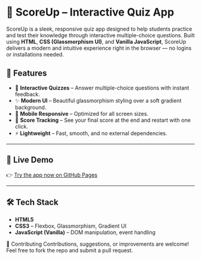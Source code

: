 # 🎯 ScoreUp – Interactive Quiz App

ScoreUp is a sleek, responsive quiz app designed to help students practice and test their knowledge through interactive multiple-choice questions. Built using **HTML**, **CSS (Glassmorphism UI)**, and **Vanilla JavaScript**, ScoreUp delivers a modern and intuitive experience right in the browser — no logins or installations needed.
## 🌟 Features

- 🧠 **Interactive Quizzes** – Answer multiple-choice questions with instant feedback.
- ✨ **Modern UI** – Beautiful glassmorphism styling over a soft gradient background.
- 📱 **Mobile Responsive** – Optimized for all screen sizes.
- 🔄 **Score Tracking** – See your final score at the end and restart with one click.
- ⚡ **Lightweight** – Fast, smooth, and no external dependencies.

---

## 🚀 Live Demo

👉 [Try the app now on GitHub Pages](https://yourusername.github.io/ScoreUp)

---

## 🛠️ Tech Stack

- **HTML5**
- **CSS3** – Flexbox, Glassmorphism, Gradient UI
- **JavaScript (Vanilla)** – DOM manipulation, event handling








🤝 Contributing
Contributions, suggestions, or improvements are welcome! Feel free to fork the repo and submit a pull request.

